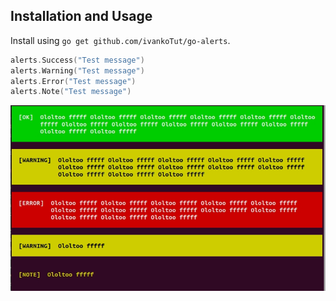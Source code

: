 ## Installation and Usage

Install using `go get github.com/ivankoTut/go-alerts`.

```go
alerts.Success("Test message")
alerts.Warning("Test message")
alerts.Error("Test message")
alerts.Note("Test message")
```

![alt text](https://github.com/ivankoTut/go-alerts/blob/master/1651582978036.jpg?raw=true)